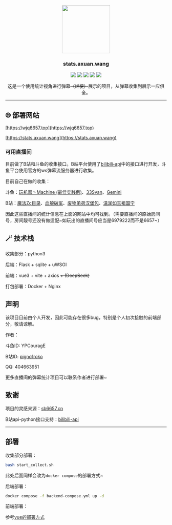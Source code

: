 <p align="center">
    <img src="https://media.axuan.wang/favicon.png" width="150" height="150"/>
    <h3 align="center">stats.axuan.wang</h3>
    <p align="center">
        <a href="https://github.com/pignoi/danmaku-stats"><img src="https://img.shields.io/github/languages/code-size/pignoi/danmaku-stats?color=blueviolet"></a>
        <a href="https://github.com/pignoi/danmaku-stats"><img src="https://img.shields.io/github/stars/pignoi/danmaku-stats?color=green"></a>
        <a href="https://github.com/pignoi/danmaku-stats"><img src="https://img.shields.io/github/commit-activity/m/pignoi/danmaku-stats?color=9cf"></a>
        <a href="https://github.com/pignoi/danmaku-stats"><img src="https://img.shields.io/github/last-commit/pignoi/danmaku-stats"></a>
        <a href="https://github.com/pignoi/danmaku-stats"><img src="https://img.shields.io/github/languages/count/pignoi/danmaku-stats
"></a>
    </p>
    <p align="center"">
    这是一个使用统计视角进行弹幕<del>（烂梗）</del>展示的项目，从弹幕收集到展示一应俱全。
    </p>    
</p>

-----

## 🌐 部署网站

[https://wjq6657.top](https://wjq6657.top)

[https://stats.axuan.wang](https://stats.axuan.wang)

### 可用直播间

目前做了B站和斗鱼的收集接口。B站平台使用了[bilibili-api](https://github.com/Nemo2011/bilibili-api)中的接口进行开发，斗鱼平台使用官方的ws弹幕流服务器进行收集。

目前自己在做的收集：

斗鱼：[玩机器丶Machine (最佳实践例)](https://douyu.com/6979222)、[33Svan](https://douyu.com/11073934)、[Gemini](https://douyu.com/36252)

B站：[魔法Zc目录](https://live.bilibili.com/3044248)、[血狼破军](https://live.bilibili.com/8432038)、[废物弟弟汉堡包](https://live.bilibili.com/8604981)、[温润如玉祖国宁](https://live.bilibili.com/22782128)

因此这些直播间的统计信息在上面的网站中均可找到。（需要直播间的原始房间号，房间靓号还没有做适配~如玩出的直播间号应当是6979222而不是6657~）

## 🪄 技术栈

收集部分：python3

后端：Flask + sqlite + uWSGI

前端：vue3 + vite + axios ~~+ (DeepSeek)~~

打包部署：Docker + Nginx

## 声明

该项目目前由个人开发，因此可能存在很多bug，特别是个人初次接触的前端部分，敬请谅解。

作者：

斗鱼ID: YPCouragE

B站ID: [pigno1roko](https://space.bilibili.com/442819260)

QQ: 404663951

更多直播间的弹幕统计项目可以联系作者进行部署~

## 致谢

项目的灵感来源：[sb6657.cn](https://github.com/SEhzm/sb6657/)

B站api-python接口支持：[bilibili-api](https://github.com/Nemo2011/bilibili-api)


-----

## 部署

收集部分部署：
```bash
bash start_collect.sh
```
此处后面同样会改为`docker compose`的部署方式~

后端部署：
```bash
docker compose -f backend-compose.yml up -d
```

前端部署：

参考[vue的部署方式](./webui/frontend-vue/README.md)